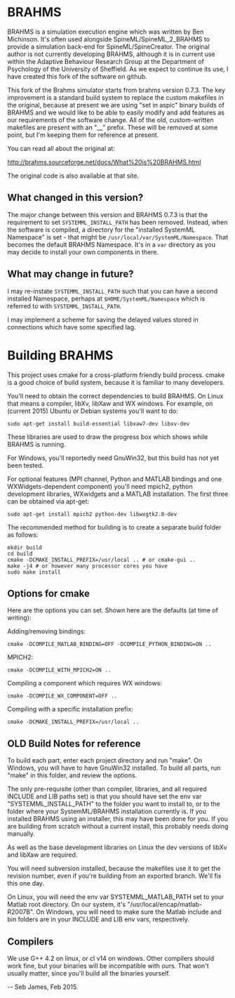 # BRAHMS

BRAHMS is a simulation execution engine which was written by Ben
Michinson.  It's often used alongside SpineML/SpineML_2_BRAHMS to
provide a simulation back-end for SpineML/SpineCreator. The original
author is not currently developing BRAHMS, although it is in current
use within the Adaptive Behaviour Research Group at the Department of
Psychology of the University of Sheffield. As we expect to continue
its use, I have created this fork of the software on github.

This fork of the Brahms simulator starts from brahms version 0.7.3. The 
key improvement is a standard build system to replace the custom 
makefiles in the original, because at present we are using "set in 
aspic" binary builds of BRAHMS and we would like to be able to easily 
modify and add features as our requirements of the software change. All 
of the old, custom-written makefiles are present with an "__" prefix. 
These will be removed at some point, but I'm keeping them for reference 
at present.

You can read all about the original at:

http://brahms.sourceforge.net/docs/What%20is%20BRAHMS.html

The original code is also available at that site.

## What changed in this version?

The major change between this version and BRAHMS 0.7.3 is that the
requirement to set `SYSTEMML_INSTALL_PATH` has been removed. Instead, when
the software is compiled, a directory for the "installed SystemML Namespace"
is set - that might be `/usr/local/var/SystemML/Namespace`. That becomes
the default BRAHMS Namespace. It's in a `var` directory as you may decide
to install your own components in there.

## What may change in future?

I may re-instate `SYSTEMML_INSTALL_PATH` such that you can have a second
installed Namespace, perhaps at `$HOME/SystemML/Namespace` which is referred
to with `SYSTEMML_INSTALL_PATH`.

I may implement a scheme for saving the delayed values stored in connections
which have some specified lag.

# Building BRAHMS

This project uses cmake for a cross-platform friendly build process. cmake
is a good choice of build system, because it is familiar to many developers.

You'll need to obtain the correct dependencies to build BRAHMS. On Linux that means a
compiler, libXv, libXaw and WX windows. For example, on (current 2015)
Ubuntu or Debian systems you'll want to do:

~~~ {.bash}
sudo apt-get install build-essential libxaw7-dev libxv-dev
~~~

These libraries are used to draw the progress box which shows while
BRAHMS is running.

For Windows, you'll reportedly need GnuWin32, but this build has not
yet been tested.

For optional features (MPI channel, Python and MATLAB bindings and
one WXWidgets-dependent component) you'll
need mpich2, python development libraries, WXwidgets and a MATLAB
installation. The first three can be obtained via apt-get:

~~~ {.bash}
sudo apt-get install mpich2 python-dev libwxgtk2.8-dev
~~~

The recommended method for building is to create a separate build
folder as follows:

~~~ {.bash}
mkdir build
cd build
cmake -DCMAKE_INSTALL_PREFIX=/usr/local .. # or cmake-gui ..
make -j4 # or however many processor cores you have
sudo make install
~~~

## Options for cmake

Here are the options you can set. Shown here are the defaults (at time of writing):

Adding/removing bindings:
~~~ {.bash}
cmake -DCOMPILE_MATLAB_BINDING=OFF -DCOMPILE_PYTHON_BINDING=ON ..
~~~

MPICH2:
~~~ {.bash}
cmake -DCOMPILE_WITH_MPICH2=ON ..
~~~

Compiling a component which requires WX windows:
~~~ {.bash}
cmake -DCOMPILE_WX_COMPONENT=OFF ..
~~~

Compiling with a specific installation prefix:
~~~ {.bash}
cmake -DCMAKE_INSTALL_PREFIX=/usr/local ..
~~~

OLD Build Notes for reference
-----------------------------

To build each part, enter each project directory and
run "make". On Windows, you will have to have GnuWin32
installed. To build all parts, run "make" in this folder,
and review the options.

The only pre-requisite (other than compiler, libraries,
and all required INCLUDE and LIB paths set) is that you
should have set the env var "SYSTEMML_INSTALL_PATH" to
the folder you want to install to, or to the folder
where your SystemML/BRAHMS installation currently is. If you
installed BRAHMS using an installer, this may have been
done for you. If you are building from scratch without a
current install, this probably needs doing manually.

As well as the base development libraries on Linux the
dev versions of libXv and libXaw are required.

You will need subversion installed, because the makefiles
use it to get the revision number, even if you're building
from an exported branch. We'll fix this one day.

On Linux, you will need the env var SYSTEMML_MATLAB_PATH
set to your Matlab root directory. On our system, it's
"/usr/local/encap/matlab-R2007B". On Windows, you will
need to make sure the Matlab include and bin folders are
in your INCLUDE and LIB env vars, respectively.



Compilers
---------

We use G++ 4.2 on linux, or cl v14 on windows. Other
compilers should work fine, but your binaries will be
incompatible with ours. That won't usually matter, since
you'll build all the binaries yourself.

--
Seb James, Feb 2015.
